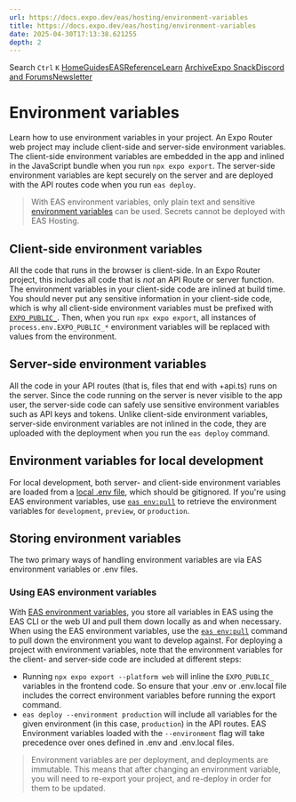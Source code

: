 ```yaml
---
url: https://docs.expo.dev/eas/hosting/environment-variables
title: https://docs.expo.dev/eas/hosting/environment-variables
date: 2025-04-30T17:13:38.621255
depth: 2
---
```


Search
`Ctrl` `K`
[Home](https://docs.expo.dev/)[Guides](https://docs.expo.dev/guides/overview)[EAS](https://docs.expo.dev/eas)[Reference](https://docs.expo.dev/versions/latest)[Learn](https://docs.expo.dev/tutorial/overview)
[Archive](https://docs.expo.dev/archive)[Expo Snack](https://snack.expo.dev)[Discord and Forums](https://chat.expo.dev)[Newsletter](https://expo.dev/mailing-list/signup)
# Environment variables
Learn how to use environment variables in your project.
An Expo Router web project may include client-side and server-side environment variables. The client-side environment variables are embedded in the app and inlined in the JavaScript bundle when you run `npx expo export`. The server-side environment variables are kept securely on the server and are deployed with the API routes code when you run `eas deploy`.
> With EAS environment variables, only plain text and sensitive [environment variables](https://docs.expo.dev/eas/environment-variables#visibility-settings-for-environment-variables) can be used. Secrets cannot be deployed with EAS Hosting.
## Client-side environment variables
All the code that runs in the browser is client-side. In an Expo Router project, this includes all code that is _not_ an API Route or server function.
The environment variables in your client-side code are inlined at build time. You should never put any sensitive information in your client-side code, which is why all client-side environment variables must be prefixed with [`EXPO_PUBLIC_`](https://docs.expo.dev/guides/environment-variables).
Then, when you run `npx expo export`, all instances of `process.env.EXPO_PUBLIC_*` environment variables will be replaced with values from the environment.
## Server-side environment variables
All the code in your API routes (that is, files that end with +api.ts) runs on the server.
Since the code running on the server is never visible to the app user, the server-side code can safely use sensitive environment variables such as API keys and tokens.
Unlike client-side environment variables, server-side environment variables are not inlined in the code, they are uploaded with the deployment when you run the `eas deploy` command.
## Environment variables for local development
For local development, both server- and client-side environment variables are loaded from a [local .env file](https://docs.expo.dev/guides/environment-variables), which should be gitignored. If you're using EAS environment variables, use [`eas env:pull`](https://docs.expo.dev/eas/environment-variables#sync-the-environment-variables-for-local-development-using-eas-envpull) to retrieve the environment variables for `development`, `preview`, or `production`.
## Storing environment variables
The two primary ways of handling environment variables are via EAS environment variables or .env files.
### Using EAS environment variables
With [EAS environment variables](https://docs.expo.dev/eas/environment-variables), you store all variables in EAS using the EAS CLI or the web UI and pull them down locally as and when necessary.
When using the EAS environment variables, use the [`eas env:pull`](https://docs.expo.dev/eas/environment-variables#sync-the-environment-variables-for-local-development-using-eas-envpull) command to pull down the environment you want to develop against.
For deploying a project with environment variables, note that the environment variables for the client- and server-side code are included at different steps:
  * Running `npx expo export --platform web` will inline the `EXPO_PUBLIC_` variables in the frontend code. So ensure that your .env or .env.local file includes the correct environment variables before running the export command.
  * `eas deploy --environment production` will include all variables for the given environment (in this case, `production`) in the API routes. EAS Environment variables loaded with the `--environment` flag will take precedence over ones defined in .env and .env.local files.


> Environment variables are per deployment, and deployments are immutable. This means that after changing an environment variable, you will need to re-export your project, and re-deploy in order for them to be updated.


